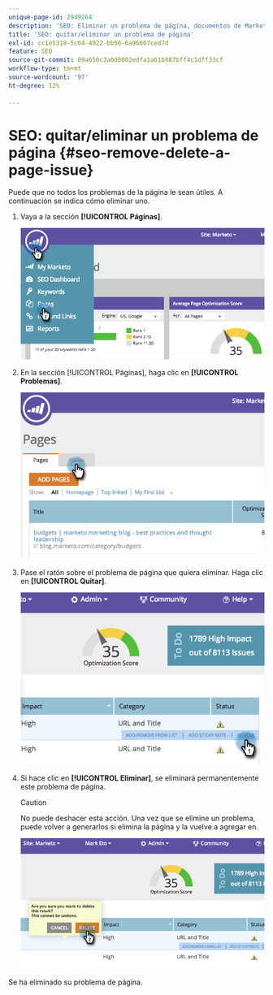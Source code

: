 ```yaml
---
unique-page-id: 2949264
description: 'SEO: Eliminar un problema de página, documentos de Marketo, documentación del producto'
title: 'SEO: quitar/eliminar un problema de página'
exl-id: cc1e5318-5c64-4022-bb56-6a96607ced7d
feature: SEO
source-git-commit: 09a656c3a0d0002edfa1a61b987bff4c1dff33cf
workflow-type: tm+mt
source-wordcount: '97'
ht-degree: 12%

---
```


# SEO: quitar/eliminar un problema de página {#seo-remove-delete-a-page-issue}

Puede que no todos los problemas de la página le sean útiles. A continuación se indica cómo eliminar uno.

1. Vaya a la sección **[!UICONTROL Páginas]**.

   ![](assets/image2014-9-18-14-3a0-3a16.png)

1. En la sección [!UICONTROL Páginas], haga clic en **[!UICONTROL Problemas]**.

   ![](assets/image2014-9-18-14-3a0-3a30.png)

1. Pase el ratón sobre el problema de página que quiera eliminar. Haga clic en **[!UICONTROL Quitar]**.

   ![](assets/image2014-9-18-14-3a0-3a38.png)

1. Si hace clic en **[!UICONTROL Eliminar]**, se eliminará permanentemente este problema de página.

   >[!CAUTION]
   >
   >No puede deshacer esta acción. Una vez que se elimine un problema, puede volver a generarlos si elimina la página y la vuelve a agregar en.

   ![](assets/image2014-9-18-14-3a1-3a28.png)

Se ha eliminado su problema de página.

